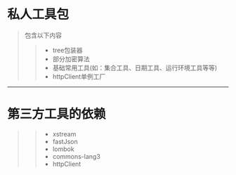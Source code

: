 # 私人工具包
> 包含以下内容
>>* tree包装器
>>* 部分加密算法
>>* 基础常用工具(如：集合工具、日期工具、运行环境工具等等)
>>* httpClient单例工厂
***
# 第三方工具的依赖
>>* xstream
>>* fastJson
>>* lombok
>>* commons-lang3
>>* httpClient
